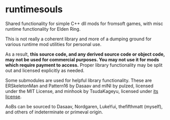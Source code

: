 # runtimesouls

Shared functionality for simple C++ dll mods for fromsoft games, with misc runtime functionality for Elden Ring.

This is not really a coherent library and more of a dumping ground for various runtime mod utilities for personal use.

As a result, **this source code, and any derived source code or object code, may not be used for commercial purposes. You may not use it for mods which require payment to access.** Proper library functionality may be split out and licensed explicitly as needed.

Some submodules are used for helpful library functionality. These are ERSkeletonMan and Pattern16 by Dasaav and mINI by pulzed, licensed under the MIT License, and minhook by TsudaKageyu, licensed under [its license](https://github.com/TsudaKageyu/minhook/blob/master/LICENSE.txt).

AoBs can be sourced to Dasaav, Nordgaren, LukeYui, thefifthmatt (myself), and others of indeterminate or primeval origin.
